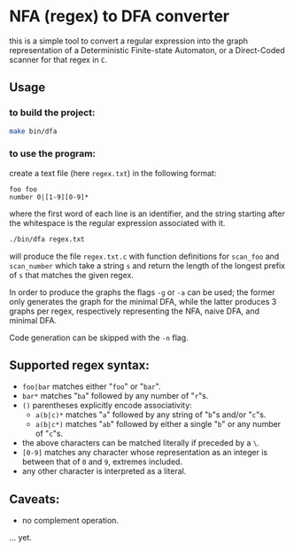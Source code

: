 # NFA (regex) to DFA converter

this is a simple tool to  convert a regular expression into the graph
representation of a Deterministic Finite-state Automaton, or a Direct-Coded
scanner for that regex in `C`.

## Usage

### to build the project:

```sh
make bin/dfa
```

### to use the program:

create a text file (here `regex.txt`) in the following format:

```
foo foo
number 0|[1-9][0-9]*
```

where the first word of each line is an identifier, and the string starting after the
whitespace is the regular expression associated with it.


```sh
./bin/dfa regex.txt
```

will produce the file `regex.txt.c` with function definitions for `scan_foo`
and `scan_number` which take a string `s` and return the length of the longest
prefix of `s` that matches the given regex.

In order to produce the graphs the flags `-g` or `-a` can be used; the former
only generates the graph for the minimal DFA, while the latter produces 3
graphs per regex, respectively representing the NFA, naive DFA, and minimal
DFA.

Code generation can be skipped with the `-n` flag.

## Supported regex syntax:
- `foo|bar`  matches either "`foo`" or "`bar`".
- `bar*` matches "`ba`" followed by any number of "`r`"s.
- `()` parentheses explicitly encode associativity:
    - `a(b|c)*` matches "`a`" followed by any string of "`b`"s and/or "`c`"s.
    - `a(b|c*)` matches "`ab`" followed by either a single "`b`" or any number of "`c`"s.
- the above characters can be matched literally if preceded by a `\`.
- `[0-9]` matches any character whose representation as an integer is between that of `0` and `9`, extremes included.
- any other character is interpreted as a literal.

## Caveats:

- no complement operation.

... yet.
